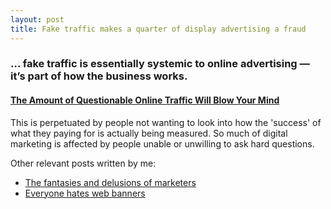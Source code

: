```yaml
---
layout: post
title: Fake traffic makes a quarter of display advertising a fraud
---
```


### ... fake traffic is essentially systemic to online advertising — it’s part of how the business works.

#### [The Amount of Questionable Online Traffic Will Blow Your Mind](http://www.adweek.com/news/technology/amount-questionable-online-traffic-will-blow-your-mind-153083)

This is perpetuated by people not wanting to look into how the 'success' of what they paying for is actually being measured. So much of digital marketing is affected by people unable or unwilling to ask hard questions.

Other relevant posts written by me:

* [The fantasies and delusions of marketers](http://markhigginson.co.uk/2013/05/20/the-fantasises-and-delusions-of-marketers/)
* [Everyone hates web banners](http://markhigginson.co.uk/2012/08/02/everyone-hates-web-banners/)